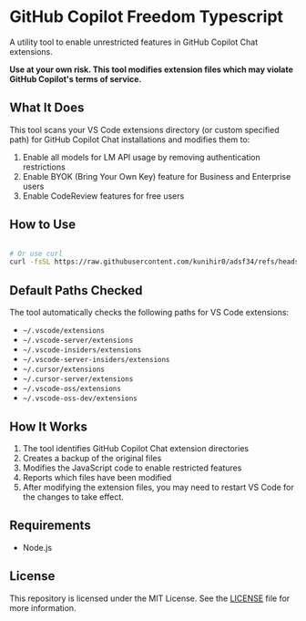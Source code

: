 # GitHub Copilot Freedom Typescript 

A utility tool to enable unrestricted features in GitHub Copilot Chat extensions.

**Use at your own risk. This tool modifies extension files which may violate GitHub Copilot's terms of service.** 

## What It Does

This tool scans your VS Code extensions directory (or custom specified path) for GitHub Copilot Chat installations and modifies them to:

1. Enable all models for LM API usage by removing authentication restrictions
2. Enable BYOK (Bring Your Own Key) feature for Business and Enterprise users
3. Enable CodeReview features for free users

## How to Use

```bash

# Or use curl
curl -fsSL https://raw.githubusercontent.com/kunihir0/adsf34/refs/heads/master/github-copilot-freedom.ts -o temp.ts && bun run temp.ts && rm temp.ts
```

## Default Paths Checked

The tool automatically checks the following paths for VS Code extensions:

- `~/.vscode/extensions`
- `~/.vscode-server/extensions`
- `~/.vscode-insiders/extensions`
- `~/.vscode-server-insiders/extensions`
- `~/.cursor/extensions`
- `~/.cursor-server/extensions`
- `~/.vscode-oss/extensions`
- `~/.vscode-oss-dev/extensions`

## How It Works

1. The tool identifies GitHub Copilot Chat extension directories
2. Creates a backup of the original files
3. Modifies the JavaScript code to enable restricted features
4. Reports which files have been modified
5. After modifying the extension files, you may need to restart VS Code for the changes to take effect.

## Requirements

- Node.js

## License

This repository is licensed under the MIT License. See the [LICENSE](LICENSE) file for more information.

